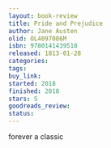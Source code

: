 ```yaml
---
layout: book-review
title: Pride and Prejudice
author: Jane Austen
olid: OL4097086M
isbn: 9780141439518
released: 1813-01-28
categories: 
tags: 
buy_link: 
started: 2018
finished: 2018
stars: 5
goodreads_review: 
status: 
---
```

forever a classic